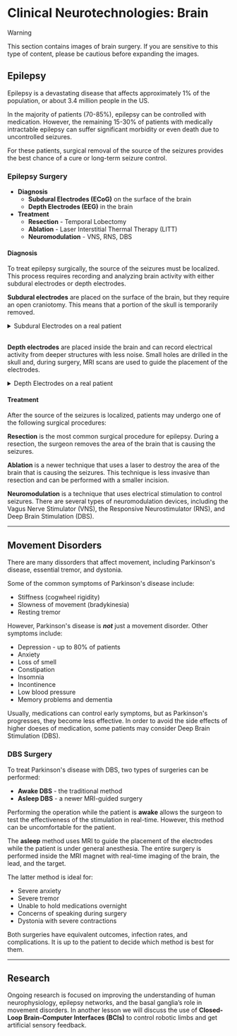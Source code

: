 # Clinical Neurotechnologies: Brain

> [!WARNING]
> This section contains images of brain surgery. If you are sensitive to this type of content, please be cautious before expanding the images.

## Epilepsy

Epilepsy is a devastating disease that affects approximately 1% of the population, or about 3.4 million people in the US.

In the majority of patients (70-85%), epilepsy can be controlled with medication. However, the remaining 15-30% of patients with medically intractable epilepsy can suffer significant morbidity or even death due to uncontrolled seizures.

For these patients, surgical removal of the source of the seizures provides the best chance of a cure or long-term seizure control.

### Epilepsy Surgery

- **Diagnosis**
  - **Subdural Electrodes (ECoG)** on the surface of the brain
  - **Depth Electrodes (EEG)** in the brain
- **Treatment**
  - **Resection** - Temporal Lobectomy
  - **Ablation** - Laser Interstitial Thermal Therapy (LITT)
  - **Neuromodulation** - VNS, RNS, DBS

#### Diagnosis

To treat epilepsy surgically, the source of the seizures must be localized. This process requires recording and analyzing brain activity with either subdural electrodes or depth electrodes.

**Subdural electrodes** are placed on the surface of the brain, but they require an open craniotomy. This means that a portion of the skull is temporarily removed.

<details>

<summary>Subdural Electrodes on a real patient</summary>

<img src="images/Subdural%20Electrodes.jpg" alt="Subdural Electrodes" width="600"/>

</details>

<br>

**Depth electrodes** are placed inside the brain and can record electrical activity from deeper structures with less noise. Small holes are drilled in the skull and, during surgery, MRI scans are used to guide the placement of the electrodes.

<details>

<summary>Depth Electrodes on a real patient</summary>

<img src="images/Depth%20Electrodes.jpg" alt="Depth Electrodes" width="600"/>

</details>


#### Treatment

After the source of the seizures is localized, patients may undergo one of the following surgical procedures:

**Resection** is the most common surgical procedure for epilepsy. During a resection, the surgeon removes the area of the brain that is causing the seizures.

**Ablation** is a newer technique that uses a laser to destroy the area of the brain that is causing the seizures. This technique is less invasive than resection and can be performed with a smaller incision.

**Neuromodulation** is a technique that uses electrical stimulation to control seizures. There are several types of neuromodulation devices, including the Vagus Nerve Stimulator (VNS), the Responsive Neurostimulator (RNS), and Deep Brain Stimulation (DBS).

---

## Movement Disorders

There are many dissorders that affect movement, including Parkinson's disease, essential tremor, and dystonia.

Some of the common symptoms of Parkinson's disease include:

- Stiffness (cogwheel rigidity)
- Slowness of movement (bradykinesia)
- Resting tremor

However, Parkinson's disease is ***not*** just a movement disorder. Other symptoms include:

- Depression - up to 80% of patients
- Anxiety
- Loss of smell
- Constipation
- Insomnia
- Incontinence
- Low blood pressure
- Memory problems and dementia

Usually, medications can control early symptoms, but as Parkinson's progresses, they become less effective. In order to avoid the side effects of higher doeses of medication, some patients may consider Deep Brain Stimulation (DBS).

### DBS Surgery

To treat Parkinson's disease with DBS, two types of surgeries can be performed:

- **Awake DBS** - the traditional method
- **Asleep DBS** - a newer MRI-guided surgery

Performing the operation while the patient is **awake** allows the surgeon to test the effectiveness of the stimulation in real-time. However, this method can be uncomfortable for the patient.

The **asleep** method uses MRI to guide the placement of the electrodes while the patient is under general anesthesia. The entire surgery is performed inside the MRI magnet with real-time imaging of the brain, the lead, and the target.

The latter method is ideal for:

- Severe anxiety
- Severe tremor
- Unable to hold medications overnight
- Concerns of speaking during surgery
- Dystonia with severe contractions

Both surgeries have equivalent outcomes, infection rates, and complications. It is up to the patient to decide which method is best for them.

---

## Research

Ongoing research is focused on improving the understanding of human neurophysiology, epilepsy networks, and the basal ganglia’s role in movement disorders. In another lesson we will discuss the use of **Closed-Loop Brain-Computer Interfaces (BCIs)** to control robotic limbs and get artificial sensory feedback.